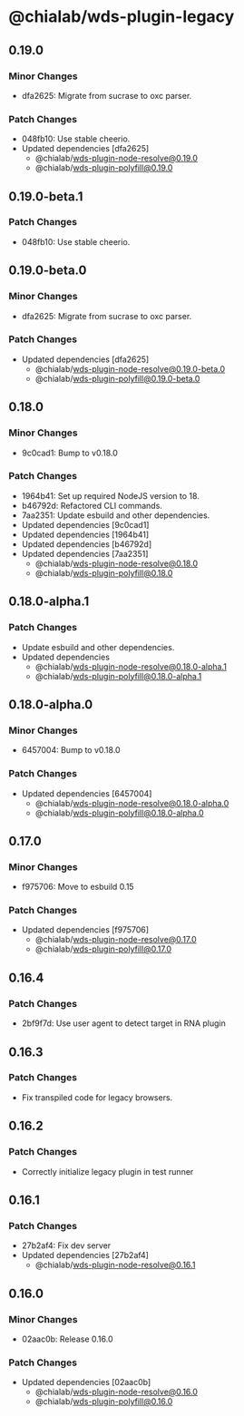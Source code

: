 # @chialab/wds-plugin-legacy

## 0.19.0

### Minor Changes

-   dfa2625: Migrate from sucrase to oxc parser.

### Patch Changes

-   048fb10: Use stable cheerio.
-   Updated dependencies [dfa2625]
    -   @chialab/wds-plugin-node-resolve@0.19.0
    -   @chialab/wds-plugin-polyfill@0.19.0

## 0.19.0-beta.1

### Patch Changes

-   048fb10: Use stable cheerio.

## 0.19.0-beta.0

### Minor Changes

-   dfa2625: Migrate from sucrase to oxc parser.

### Patch Changes

-   Updated dependencies [dfa2625]
    -   @chialab/wds-plugin-node-resolve@0.19.0-beta.0
    -   @chialab/wds-plugin-polyfill@0.19.0-beta.0

## 0.18.0

### Minor Changes

-   9c0cad1: Bump to v0.18.0

### Patch Changes

-   1964b41: Set up required NodeJS version to 18.
-   b46792d: Refactored CLI commands.
-   7aa2351: Update esbuild and other dependencies.
-   Updated dependencies [9c0cad1]
-   Updated dependencies [1964b41]
-   Updated dependencies [b46792d]
-   Updated dependencies [7aa2351]
    -   @chialab/wds-plugin-node-resolve@0.18.0
    -   @chialab/wds-plugin-polyfill@0.18.0

## 0.18.0-alpha.1

### Patch Changes

-   Update esbuild and other dependencies.
-   Updated dependencies
    -   @chialab/wds-plugin-node-resolve@0.18.0-alpha.1
    -   @chialab/wds-plugin-polyfill@0.18.0-alpha.1

## 0.18.0-alpha.0

### Minor Changes

-   6457004: Bump to v0.18.0

### Patch Changes

-   Updated dependencies [6457004]
    -   @chialab/wds-plugin-node-resolve@0.18.0-alpha.0
    -   @chialab/wds-plugin-polyfill@0.18.0-alpha.0

## 0.17.0

### Minor Changes

-   f975706: Move to esbuild 0.15

### Patch Changes

-   Updated dependencies [f975706]
    -   @chialab/wds-plugin-node-resolve@0.17.0
    -   @chialab/wds-plugin-polyfill@0.17.0

## 0.16.4

### Patch Changes

-   2bf9f7d: Use user agent to detect target in RNA plugin

## 0.16.3

### Patch Changes

-   Fix transpiled code for legacy browsers.

## 0.16.2

### Patch Changes

-   Correctly initialize legacy plugin in test runner

## 0.16.1

### Patch Changes

-   27b2af4: Fix dev server
-   Updated dependencies [27b2af4]
    -   @chialab/wds-plugin-node-resolve@0.16.1

## 0.16.0

### Minor Changes

-   02aac0b: Release 0.16.0

### Patch Changes

-   Updated dependencies [02aac0b]
    -   @chialab/wds-plugin-node-resolve@0.16.0
    -   @chialab/wds-plugin-polyfill@0.16.0
